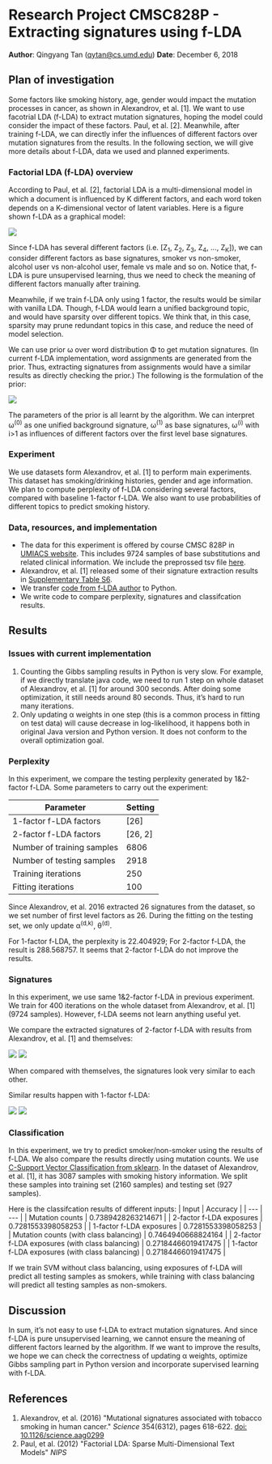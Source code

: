# Research Project CMSC828P - Extracting signatures using f-LDA

**Author**: Qingyang Tan ([qytan@cs.umd.edu](mailto:qytan@cs.umd.edu))
**Date**: December 6, 2018

## Plan of investigation

Some factors like smoking history, age, gender would impact the mutation processes in cancer, as shown in Alexandrov, et al. [1]. We want to use facotrial LDA (f-LDA) to extract mutation signatures, hoping the model could consider the impact of these factors. Paul, et al. [2]. Meanwhile, after training f-LDA, we can directly infer the influences of different factors over mutation signatures from the results. In the following section, we will give more details about f-LDA, data we used and planned experiments.

### Factorial LDA (f-LDA) overview

According to Paul, et al. [2], factorial LDA is a multi-dimensional model in which a document is inﬂuenced by K different factors, and each word token depends on a K-dimensional vector of latent variables. Here is a figure shown f-LDA as a graphical model:

![](figs/f-LDA.png)

Since f-LDA has several different factors (i.e. [Z<sub>1</sub>, Z<sub>2</sub>, Z<sub>3</sub>, Z<sub>4</sub>, ..., Z<sub>K</sub>]), we can consider different factors as base signatures, smoker vs non-smoker, alcohol user vs non-alcohol user, female vs male and so on. Notice that, f-LDA is pure unsupervised learning, thus we need to check the meaning of different factors manually after training. 

Meanwhile, if we train f-LDA only using 1 factor, the results would be similar with vanilla LDA. Though, f-LDA would learn a unified background topic, and would have sparsity over different topics. We think that, in this case, sparsity may prune redundant topics in this case, and reduce the need of model selection.

We can use prior ω over word distribution Φ to get mutation signatures. (In current f-LDA implementation, word assignments are generated from the prior. Thus, extracting signatures from assignments would have a similar results as directly checking the prior.) The following is the formulation of the prior:

![](figs/f-LDA_eq1.png)

The parameters of the prior is all learnt by the algorithm. We can interpret ω<sup>(0)</sup> as one unified background signature, ω<sup>(1)</sup> as base signatures, ω<sup>(i)</sup> with i>1 as influences of different factors over the first level base signatures.

### Experiment

We use datasets form Alexandrov, et al. [1] to perform main experiments. This dataset has smoking/drinking histories, gender and age information. We plan to compute perplexity of f-LDA considering several factors, compared with baseline 1-factor f-LDA. We also want to use probabilities of different topics to predict smoking history.

### Data, resources, and implementation

* The data for this experiment is offered by course CMSC 828P in [UMIACS website](https://obj.umiacs.umd.edu/mutation-signature-explorer/index.html). This includes 9724 samples of base substitutions and related clinical information. We include the preprossed tsv file [here](../data/counts.Alexandrov2016.SBS-96.tsv).
* Alexandrov, et al. [1] released some of their signature extraction results in [Supplementary Table S6](../data/aag0299_Tables_S1_to_S6.xlsx).
* We transfer [code from f-LDA author](http://cmci.colorado.edu/~mpaul/downloads/flda.php) to Python.
* We write code to compare perplexity, signatures and classifcation results.

## Results

### Issues with current implementation
1. Counting the Gibbs sampling results in Python is very slow. For example, if we directly translate java code, we need to run 1 step on whole dataset of Alexandrov, et al. [1] for around 300 seconds. After doing some optimization, it still needs around 80 seconds. Thus, it’s hard to run many iterations.
2. Only updating α weights in one step (this is a common process in fitting on test data) will cause decrease in log-likelihood, it happens both in original Java version and Python version. It does not conform to the overall optimization goal. 

### Perplexity

In this experiment, we compare the testing perplexity generated by 1&2-factor f-LDA. Some parameters to carry out the experiment:

| Parameter | Setting |
| --- | --- |
| 1-factor f-LDA factors| [26] |
| 2-factor f-LDA factors| [26, 2] |
| Number of training samples| 6806 |
| Number of testing samples| 2918 |
| Training iterations| 250 |
| Fitting iterations | 100 |

Since Alexandrov, et al. 2016 extracted 26 signatures from the dataset, so we set number of first level factors as 26. During the fitting on the testing set, we only update α<sup>(d,k)</sup>, θ<sup>(d)</sup>.

For 1-factor f-LDA, the perplexity is 22.404929; For 2-factor f-LDA, the result is 288.568757. It seems that 2-factor f-LDA do not improve the results.

### Signatures

In this experiment, we use same 1&2-factor f-LDA in previous experiment. We train for 400 iterations on the whole dataset from Alexandrov, et al. [1] (9724 samples). However, f-LDA seems not learn anything useful yet.

We compare the extracted signatures of 2-factor f-LDA with results from Alexandrov, et al. [1] and themselves:

![](figs/fLDA_vs_original.png)
![](figs/fLDA_vs_self.png)

When compared with themselves, the signatures look very similar to each other.

Similar results happen with 1-factor f-LDA:

![](figs/fLDA_vs_original.png)
![](figs/fLDA_vs_self.png)

### Classification

In this experiment, we try to predict smoker/non-smoker using the results of f-LDA. We also compare the results directly using mutation counts. We use [C-Support Vector Classification from sklearn](https://scikit-learn.org/stable/modules/generated/sklearn.svm.SVC.html#sklearn.svm.SVC). In the dataset of 
Alexandrov, et al. [1], it has 3087 samples with smoking history information. We split these samples into training set (2160 samples) and testing set (927 samples).

Here is the classifcation results of different inputs:
| Input | Accuracy |
| --- | --- |
| Mutation counts | 0.7389428263214671 |
| 2-factor f-LDA exposures | 0.7281553398058253 |
| 1-factor f-LDA exposures | 0.7281553398058253 |
| Mutation counts (with class balancing) | 0.7464940668824164 |
| 2-factor f-LDA exposures (with class balancing) | 0.27184466019417475 |
| 1-factor f-LDA exposures (with class balancing) | 0.27184466019417475 |

If we train SVM without class balancing, using exposures of f-LDA will predict all testing samples as smokers, while training with class balancing will predict all testing samples as non-smokers.

## Discussion
In sum, it’s not easy to use f-LDA to extract mutation signatures. And since f-LDA is pure unsupervised learning, we cannot ensure the meaning of different factors learned by the algorithm. If we want to improve the results, we hope we can check the correctness of updating α weights, optimize Gibbs sampling part in Python version and incorporate supervised learning with f-LDA.



## References
1. Alexandrov, et al. (2016) "Mutational signatures associated with tobacco smoking in human cancer." _Science_ 354(6312), pages 618-622. [doi: 10.1126/science.aag0299](https://doi.org/10.1126/science.aag0299)
2. Paul, et al. (2012) "Factorial LDA: Sparse Multi-Dimensional Text Models" _NIPS_